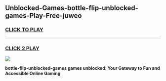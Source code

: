 
## Unblocked-Games-bottle-flip-unblocked-games-Play-Free-juweo
<h3>
<a href="https://premium76.site?title=bottle-flip-unblocked-games&ref=19M">CLICK TO PLAY</a></h3>
<hr>

<h3>
<a href="https://premium76.site?title=bottle-flip-unblocked-games&ref=19M">CLICK 2 PLAY</a>
  
</h3>

<a href="https://premium76.site?title=bottle-flip-unblocked-games&ref=19M"><img src="https://clearcache.store/games.png"></a>


**bottle-flip-unblocked-games games unblocked: Your Gateway to Fun and Accessible Online Gaming**
